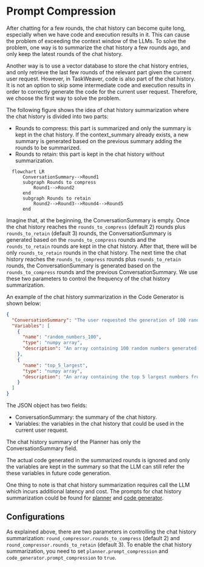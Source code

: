 # Prompt Compression

After chatting for a few rounds, the chat history can become quite long, especially when we have code and execution results in it.
This can cause the problem of exceeding the context window of the LLMs. 
To solve the problem, one way is to summarize the chat history a few rounds ago, 
and only keep the latest rounds of the chat history.

Another way is to use a vector database to store the chat history entries, and only retrieve the last few rounds of the relevant
part given the current user request. However, in TaskWeaver, code is also part of the chat history.
It is not an option to skip some intermediate code and execution results in order to correctly
generate the code for the current user request. Therefore, we choose the first way to solve the problem.

The following figure shows the idea of chat history summarization where the chat history is divided into two parts:
- Rounds to compress: this part is summarized and only the summary is kept in the chat history. If the context_summary 
    already exists, a new summary is generated based on the previous summary adding the rounds to be summarized.
- Rounds to retain: this part is kept in the chat history without summarization.

```mermaid
  flowchart LR
      ConversationSummary-->Round1
      subgraph Rounds to compress 
          Round1-->Round2
      end
      subgraph Rounds to retain
          Round2-->Round3-->Round4-->Round5    
      end
```
Imagine that, at the beginning, the ConversationSummary is empty.
Once the chat history reaches the `rounds_to_compress` (default 2) rounds plus `rounds_to_retain` (default 3) rounds,
the ConversationSummary is generated based on the `rounds_to_compress` rounds and the `rounds_to_retain` rounds are kept in the chat history.
After that, there will be only `rounds_to_retain` rounds in the chat history.
The next time the chat history reaches the `rounds_to_compress` rounds plus `rounds_to_retain` rounds,
the ConversationSummary is generated based on the `rounds_to_compress` rounds and the previous ConversationSummary.
We use these two parameters to control the frequency of the chat history summarization.

An example of the chat history summarization in the Code Generator is shown below:

```json
{
  "ConversationSummary": "The user requested the generation of 100 random numbers, which was successfully executed. Then, the user asked to show the top 5 largest numbers from the generated random numbers. The assistant provided a code snippet to sort the generated random numbers in descending order and select the top 5 largest numbers, which was also successfully executed. After that, the user requested to plot the distribution of the 100 numbers, which was successfully executed. The user then asked to count the frequency of numbers in each bin of the histogram and identify the bin with the most numbers for the 0.1 bin width, which was also successfully executed.",
  "Variables": [
    {
      "name": "random_numbers_100",
      "type": "numpy array",
      "description": "An array containing 100 random numbers generated using np.random.rand()"
    },
    {
      "name": "top_5_largest",
      "type": "numpy array",
      "description": "An array containing the top 5 largest numbers from the generated random numbers"
    }
  ]
}
```
The JSON object has two fields:
- ConversationSummary: the summary of the chat history.
- Variables: the variables in the chat history that could be used in the current user request.

The chat history summary of the Planner has only the ConversationSummary field. 

The actual code generated in the summarized rounds is ignored and only the variables are kept in the summary
so that the LLM can still refer the these variables in future code generation.

One thing to note is that chat history summarization requires call the LLM which incurs additional latency and cost.
The prompts for chat history summarization could be found for [planner](../../taskweaver/planner/compression_prompt.yaml)
and [code generator](../../taskweaver/code_interpreter/code_generator/compression_prompt.yaml).

## Configurations
As explained above, there are two parameters in controlling the chat history summarization: 
`round_compressor.rounds_to_compress` (default 2) and `round_compressor.rounds_to_retain` (default 3).
To enable the chat history summarization, you need to set `planner.prompt_compression` 
and `code_generator.prompt_compression` to `true`.





